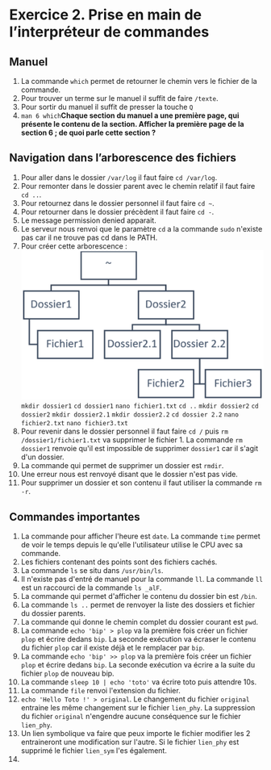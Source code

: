 # Exercice 2. Prise en main de l’interpréteur de commandes

## Manuel
1.  La commande `which` permet de retourner le chemin vers le fichier de la commande.
2. Pour trouver un terme sur le manuel il suffit de faire `/texte`.
3. Pour sortir du manuel il suffit de presser la touche `Q`
4. `man 6 which`**Chaque section du manuel a une première page, qui présente le contenu de la section. Afficher la première page de la section 6 ; de quoi parle cette section ?**

## Navigation dans l’arborescence des fichiers
1. Pour aller dans le dossier `/var/log` il faut faire `cd /var/log`.
2. Pour remonter dans le dossier parent avec le chemin relatif il faut faire `cd ..`.
3. Pour retournez dans le dossier personnel il faut faire `cd ~`.
4. Pour retourner dans le dossier précèdent il faut faire `cd -`.
5. Le message permission denied apparait.
6. Le serveur nous renvoi que le paramètre `cd` a la commande `sudo` n'existe pas car il ne trouve pas cd dans le PATH. 
7. Pour créer cette arborescence : 
![arborescence](image.png)
`mkdir dossier1`
`cd dossier1`
`nano fichier1.txt`
`cd ..`
`mkdir dossier2`
`cd dossier2`
`mkdir dossier2.1`
`mkdir dossier2.2`
`cd dossier 2.2`
`nano fichier2.txt`
`nano fichier3.txt`
8. Pour revenir dans le dossier personnel il faut faire `cd /` puis `rm /dossier1/fichier1.txt` va supprimer le fichier 1. La commande `rm dossier1` renvoie qu'il est impossible de supprimer `dossier1` car il s'agit d'un dossier.
9. La commande qui permet de supprimer un dossier est `rmdir`.
10. Une erreur nous est renvoyé disant que le dossier n'est pas vide. 
11. Pour supprimer un dossier et son contenu il faut utiliser la commande `rm -r`.

## Commandes importantes
1. La commande pour afficher l'heure est `date`. La commande `time` permet de voir le temps depuis le qu'elle l'utilisateur utilise le CPU avec sa commande.
2. Les fichiers contenant des points sont des fichiers cachés.
3. La commande `ls` se situ dans `/usr/bin/ls`.
4. Il n'existe pas d'entré de manuel pour la commande `ll`. La commande `ll` est un raccourci de la commande `ls _alF`.
5. La commande qui permet d'afficher le contenu du dossier bin est `/bin`.
6. La commande `ls ..` permet de renvoyer la liste des dossiers et fichier du dossier parents.
7. La commande qui donne le chemin complet du dossier courant est `pwd`.
8. La commande `echo 'bip' > plop` va la première fois créer un fichier `plop` et écrire dedans `bip`. La seconde exécution va écraser le contenu du fichier `plop` car il existe déjà et le remplacer par `bip`.
9. La commande `echo 'bip' >> plop` va la première fois créer un fichier `plop` et écrire dedans `bip`. La seconde exécution va écrire a la suite du fichier `plop` de nouveau bip.
10. La commande `sleep 10 | echo 'toto'` va écrire toto puis attendre 10s.
11. La commande `file` renvoi l'extension du fichier.
12. `echo 'Hello Toto !' > original`. Le changement du fichier `original` entraine les même changement sur le fichier `lien_phy`. La suppression du fichier `original` n'engendre aucune conséquence sur le fichier `lien_phy`.
13. Un lien symbolique va faire que peux importe le fichier modifier les 2 entraineront une modification sur l'autre. Si le fichier `lien_phy` est supprimé le fichier `lien_sym` l'es également.
14. 
